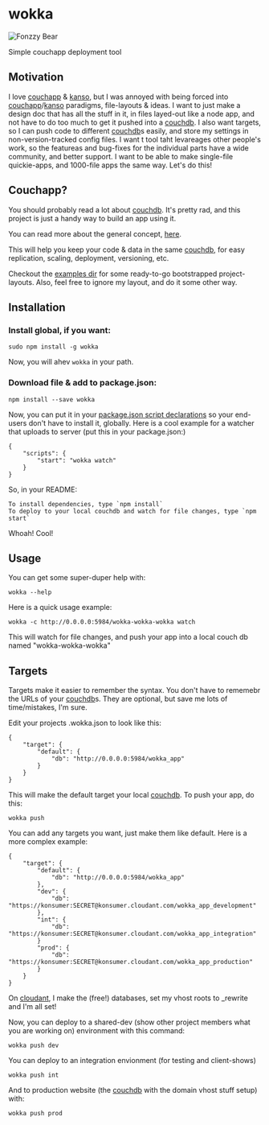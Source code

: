 # wokka

![Fonzzy Bear][fozzy]

Simple couchapp deployment tool

## Motivation

I love [couchapp][couchapp] & [kanso][kanso], but I was annoyed with being forced into [couchapp][couchapp]/[kanso][kanso] paradigms, file-layouts & ideas.  I want to just make a design doc that has all the stuff in it, in files layed-out like a node app, and not have to do too much to get it pushed into a [couchdb][couchdb]. I also want targets, so I can push code to different [couchdb][couchdb]s easily, and store my settings in non-version-tracked config files. I want t tool taht levareages other people's work, so the featureas and bug-fixes for the individual parts have a wide community, and better support. I want to be able to make single-file quickie-apps, and 1000-file apps the same way. Let's do this!

## Couchapp?

You should probably read a lot about [couchdb][couchdb]. It's pretty rad, and this project is just a handy way to build an app using it.

You can read more about the general concept, [here](http://couchapp.org/).

This will help you keep your code & data in the same [couchdb][couchdb], for easy replication, scaling, deployment, versioning, etc.

Checkout the [examples dir][examples] for some ready-to-go bootstrapped project-layouts. Also, feel free to ignore my layout, and do it some other way.

## Installation

### Install global, if you want:
    sudo npm install -g wokka

Now, you will ahev `wokka` in your path.

### Download file & add to package.json:

    npm install --save wokka

Now, you can put it in your [package.json script declarations][script_ref] so your end-users don't have to install it, globally. Here is a cool example for a watcher that uploads to server (put this in your package.json:)


    {
        "scripts": {
            "start": "wokka watch"
        }
    }


So, in your README:

    To install dependencies, type `npm install`
    To deploy to your local couchdb and watch for file changes, type `npm start`

Whoah! Cool!


## Usage

You can get some super-duper help with:

    wokka --help

Here is a quick usage example:

    wokka -c http://0.0.0.0:5984/wokka-wokka-wokka watch

This will watch for file changes, and push your app into a local couch db named "wokka-wokka-wokka"


## Targets

Targets make it easier to remember the syntax. You don't have to rememebr the URLs of your [couchdb][couchdb]s. They are optional, but save me lots of time/mistakes, I'm sure.

Edit your projects .wokka.json to look like this:

    {
        "target": {
            "default": {
                "db": "http://0.0.0.0:5984/wokka_app"
            }
        }
    }

This will make the default target your local [couchdb][couchdb]. To push your app, do this:

    wokka push


You can add any targets you want, just make them like default. Here is a more complex example:

    {
        "target": {
            "default": {
                "db": "http://0.0.0.0:5984/wokka_app"
            },
            "dev": {
                "db": "https://konsumer:SECRET@konsumer.cloudant.com/wokka_app_development"
            },
            "int": {
                "db": "https://konsumer:SECRET@konsumer.cloudant.com/wokka_app_integration"
            }
            "prod": {
                "db": "https://konsumer:SECRET@konsumer.cloudant.com/wokka_app_production"
            }
        }
    }

On [cloudant][cloudant], I make the (free!) databases, set my vhost roots to _rewrite and I'm all set!

Now, you can deploy to a shared-dev (show other project members what you are working on) environment with this command:

    wokka push dev

You can deploy to an integration envionment (for testing and client-shows)

    wokka push int

And to production website (the [couchdb][couchdb] with the domain vhost stuff setup) with:

    wokka push prod


[couchapp]: https://github.com/mikeal/node.couchapp.js
[kanso]: http://kan.so/
[couchapp]: http://kan.so/
[cloudant]: https://cloudant.com/
[script_ref]: https://npmjs.org/doc/scripts.html
[couchdb]: http://couchdb.apache.org/

[examples]: https://github.com/konsumer/wokka/blob/master/examples
[fozzy]: http://images2.wikia.nocookie.net/__cb20101016002719/muppet/images/9/98/Fozziehole.jpg "Ahh, a bear in his natural habitat - a Studebaker."
